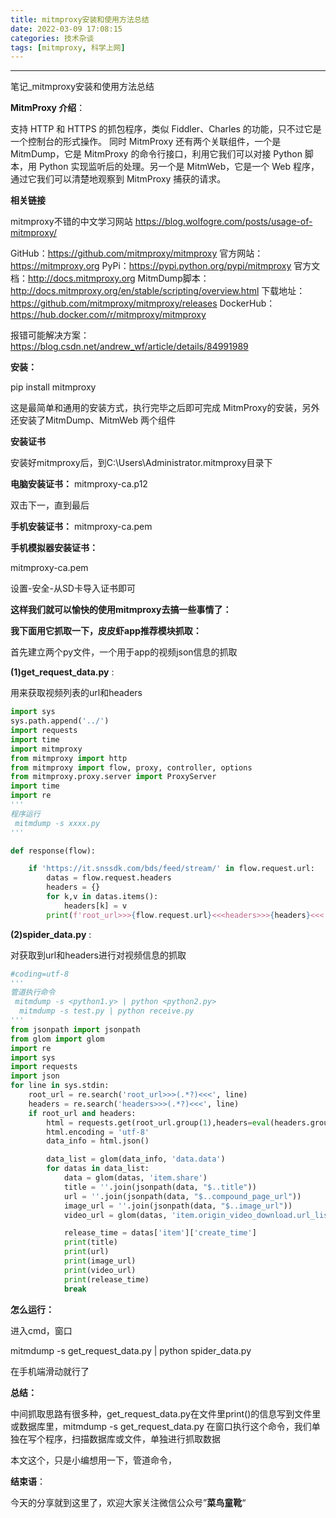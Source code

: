 ```yaml
---
title: mitmproxy安装和使用方法总结
date: 2022-03-09 17:08:15
categories: 技术杂谈
tags: [mitmproxy, 科学上网]
---
```


****

笔记_mitmproxy安装和使用方法总结



<!--more-->

**MitmProxy 介绍**：

支持 HTTP 和 HTTPS 的抓包程序，类似 Fiddler、Charles 的功能，只不过它是一个控制台的形式操作。
同时 MitmProxy 还有两个关联组件，一个是 MitmDump，它是 MitmProxy 的命令行接口，利用它我们可以对接 Python 脚本，用 Python 实现监听后的处理。另一个是 MitmWeb，它是一个 Web 程序，通过它我们可以清楚地观察到 MitmProxy 捕获的请求。


**相关链接**

mitmproxy不错的中文学习网站 https://blog.wolfogre.com/posts/usage-of-mitmproxy/ 

GitHub：https://github.com/mitmproxy/mitmproxy
官方网站：https://mitmproxy.org
PyPi：https://pypi.python.org/pypi/mitmproxy
官方文档：http://docs.mitmproxy.org
MitmDump脚本：http://docs.mitmproxy.org/en/stable/scripting/overview.html
下载地址：https://github.com/mitmproxy/mitmproxy/releases
DockerHub：https://hub.docker.com/r/mitmproxy/mitmproxy

报错可能解决方案： https://blog.csdn.net/andrew_wf/article/details/84991989 



**安装：**

 pip install mitmproxy 

 这是最简单和通用的安装方式，执行完毕之后即可完成 MitmProxy的安装，另外还安装了MitmDump、MitmWeb 两个组件 

**安装证书**

安装好mitmproxy后，到C:\Users\Administrator\.mitmproxy目录下

**电脑安装证书：**
mitmproxy-ca.p12

双击下一，直到最后

**手机安装证书：**
mitmproxy-ca.pem

**手机模拟器安装证书：**

mitmproxy-ca.pem

设置-安全-从SD卡导入证书即可



**这样我们就可以愉快的使用mitmproxy去搞一些事情了：**

**我下面用它抓取一下，皮皮虾app推荐模块抓取：**

首先建立两个py文件，一个用于app的视频json信息的抓取

**(1)get_request_data.py**  :

用来获取视频列表的url和headers

```python
import sys
sys.path.append('../')
import requests
import time
import mitmproxy
from mitmproxy import http
from mitmproxy import flow, proxy, controller, options
from mitmproxy.proxy.server import ProxyServer
import time
import re
'''
程序运行
 mitmdump -s xxxx.py
'''

def response(flow):

    if 'https://it.snssdk.com/bds/feed/stream/' in flow.request.url:
        datas = flow.request.headers
        headers = {}
        for k,v in datas.items():
            headers[k] = v
        print(f'root_url>>>{flow.request.url}<<<headers>>>{headers}<<<')


```

**(2)spider_data.py**  :

对获取到url和headers进行对视频信息的抓取

```Python
#coding=utf-8
'''
管道执行命令
 mitmdump -s <python1.y> | python <python2.py>
  mitmdump -s test.py | python receive.py
'''
from jsonpath import jsonpath
from glom import glom
import re
import sys
import requests
import json
for line in sys.stdin:
    root_url = re.search('root_url>>>(.*?)<<<', line)
    headers = re.search('headers>>>(.*?)<<<', line)
    if root_url and headers:
        html = requests.get(root_url.group(1),headers=eval(headers.group(1)))
        html.encoding = 'utf-8'
        data_info = html.json()

        data_list = glom(data_info, 'data.data')
        for datas in data_list:
            data = glom(datas, 'item.share')
            title = ''.join(jsonpath(data, "$..title"))
            url = ''.join(jsonpath(data, "$..compound_page_url"))
            image_url = ''.join(jsonpath(data, "$..image_url"))
            video_url = glom(datas, 'item.origin_video_download.url_list')[0].get('url')

            release_time = datas['item']['create_time']
            print(title)
            print(url)
            print(image_url)
            print(video_url)
            print(release_time)
            break

```

**怎么运行：**

进入cmd，窗口

mitmdump -s get_request_data.py | python spider_data.py



在手机端滑动就行了



**总结：**

中间抓取思路有很多种，get_request_data.py在文件里print()的信息写到文件里或数据库里，mitmdump -s get_request_data.py  在窗口执行这个命令，我们单独在写个程序，扫描数据库或文件，单独进行抓取数据



本文这个，只是小编想用一下，管道命令，



**结束语**：

 今天的分享就到这里了，欢迎大家关注微信公众号”**菜鸟童靴**“



